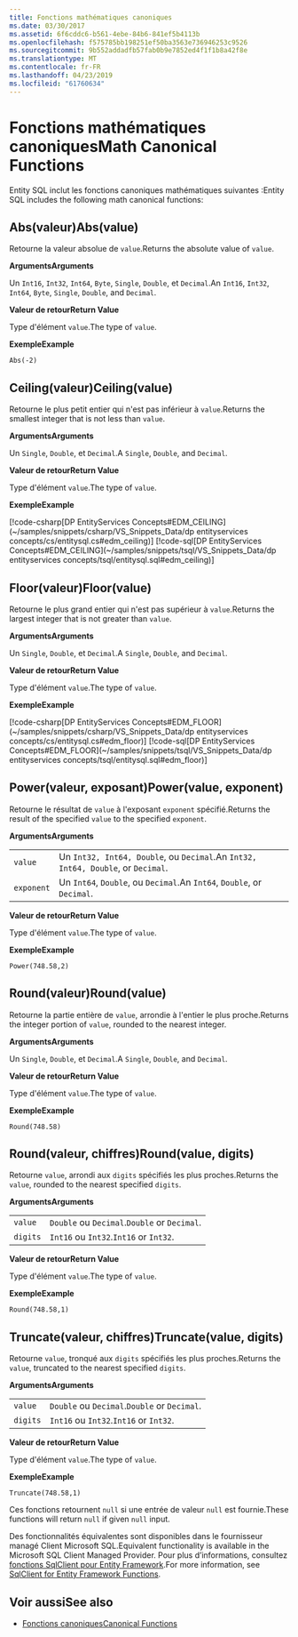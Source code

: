 ```yaml
---
title: Fonctions mathématiques canoniques
ms.date: 03/30/2017
ms.assetid: 6f6cddc6-b561-4ebe-84b6-841ef5b4113b
ms.openlocfilehash: f575785bb198251ef50ba3563e736946253c9526
ms.sourcegitcommit: 9b552addadfb57fab0b9e7852ed4f1f1b8a42f8e
ms.translationtype: MT
ms.contentlocale: fr-FR
ms.lasthandoff: 04/23/2019
ms.locfileid: "61760634"
---
```

# <a name="math-canonical-functions"></a><span data-ttu-id="169d5-102">Fonctions mathématiques canoniques</span><span class="sxs-lookup"><span data-stu-id="169d5-102">Math Canonical Functions</span></span>

<span data-ttu-id="169d5-103">Entity SQL inclut les fonctions canoniques mathématiques suivantes :</span><span class="sxs-lookup"><span data-stu-id="169d5-103">Entity SQL includes the following math canonical functions:</span></span>
  
## <a name="absvalue"></a><span data-ttu-id="169d5-104">Abs(valeur)</span><span class="sxs-lookup"><span data-stu-id="169d5-104">Abs(value)</span></span>

<span data-ttu-id="169d5-105">Retourne la valeur absolue de `value`.</span><span class="sxs-lookup"><span data-stu-id="169d5-105">Returns the absolute value of `value`.</span></span>

<span data-ttu-id="169d5-106">**Arguments**</span><span class="sxs-lookup"><span data-stu-id="169d5-106">**Arguments**</span></span>

<span data-ttu-id="169d5-107">Un `Int16`, `Int32`, `Int64`, `Byte`, `Single`, `Double`, et `Decimal`.</span><span class="sxs-lookup"><span data-stu-id="169d5-107">An `Int16`, `Int32`, `Int64`, `Byte`, `Single`, `Double`, and `Decimal`.</span></span>

<span data-ttu-id="169d5-108">**Valeur de retour**</span><span class="sxs-lookup"><span data-stu-id="169d5-108">**Return Value**</span></span>

<span data-ttu-id="169d5-109">Type d'élément `value`.</span><span class="sxs-lookup"><span data-stu-id="169d5-109">The type of `value`.</span></span>

<span data-ttu-id="169d5-110">**Exemple**</span><span class="sxs-lookup"><span data-stu-id="169d5-110">**Example**</span></span>

`Abs(-2)`

## <a name="ceilingvalue"></a><span data-ttu-id="169d5-111">Ceiling(valeur)</span><span class="sxs-lookup"><span data-stu-id="169d5-111">Ceiling(value)</span></span>

<span data-ttu-id="169d5-112">Retourne le plus petit entier qui n'est pas inférieur à `value`.</span><span class="sxs-lookup"><span data-stu-id="169d5-112">Returns the smallest integer that is not less than `value`.</span></span>

<span data-ttu-id="169d5-113">**Arguments**</span><span class="sxs-lookup"><span data-stu-id="169d5-113">**Arguments**</span></span>

<span data-ttu-id="169d5-114">Un `Single`, `Double`, et `Decimal`.</span><span class="sxs-lookup"><span data-stu-id="169d5-114">A `Single`, `Double`, and `Decimal`.</span></span>

<span data-ttu-id="169d5-115">**Valeur de retour**</span><span class="sxs-lookup"><span data-stu-id="169d5-115">**Return Value**</span></span>

<span data-ttu-id="169d5-116">Type d'élément `value`.</span><span class="sxs-lookup"><span data-stu-id="169d5-116">The type of `value`.</span></span>

<span data-ttu-id="169d5-117">**Exemple**</span><span class="sxs-lookup"><span data-stu-id="169d5-117">**Example**</span></span>

[!code-csharp[DP EntityServices Concepts#EDM_CEILING](~/samples/snippets/csharp/VS_Snippets_Data/dp entityservices concepts/cs/entitysql.cs#edm_ceiling)]
[!code-sql[DP EntityServices Concepts#EDM_CEILING](~/samples/snippets/tsql/VS_Snippets_Data/dp entityservices concepts/tsql/entitysql.sql#edm_ceiling)]

## <a name="floorvalue"></a><span data-ttu-id="169d5-118">Floor(valeur)</span><span class="sxs-lookup"><span data-stu-id="169d5-118">Floor(value)</span></span>

<span data-ttu-id="169d5-119">Retourne le plus grand entier qui n'est pas supérieur à `value`.</span><span class="sxs-lookup"><span data-stu-id="169d5-119">Returns the largest integer that is not greater than `value`.</span></span>

<span data-ttu-id="169d5-120">**Arguments**</span><span class="sxs-lookup"><span data-stu-id="169d5-120">**Arguments**</span></span>

<span data-ttu-id="169d5-121">Un `Single`, `Double`, et `Decimal`.</span><span class="sxs-lookup"><span data-stu-id="169d5-121">A `Single`, `Double`, and `Decimal`.</span></span>

<span data-ttu-id="169d5-122">**Valeur de retour**</span><span class="sxs-lookup"><span data-stu-id="169d5-122">**Return Value**</span></span>

<span data-ttu-id="169d5-123">Type d'élément `value`.</span><span class="sxs-lookup"><span data-stu-id="169d5-123">The type of `value`.</span></span>

<span data-ttu-id="169d5-124">**Exemple**</span><span class="sxs-lookup"><span data-stu-id="169d5-124">**Example**</span></span>

[!code-csharp[DP EntityServices Concepts#EDM_FLOOR](~/samples/snippets/csharp/VS_Snippets_Data/dp entityservices concepts/cs/entitysql.cs#edm_floor)]
[!code-sql[DP EntityServices Concepts#EDM_FLOOR](~/samples/snippets/tsql/VS_Snippets_Data/dp entityservices concepts/tsql/entitysql.sql#edm_floor)]

## <a name="powervalue-exponent"></a><span data-ttu-id="169d5-125">Power(valeur, exposant)</span><span class="sxs-lookup"><span data-stu-id="169d5-125">Power(value, exponent)</span></span>

<span data-ttu-id="169d5-126">Retourne le résultat de `value` à l'exposant `exponent` spécifié.</span><span class="sxs-lookup"><span data-stu-id="169d5-126">Returns the result of the specified `value` to the specified `exponent`.</span></span>

<span data-ttu-id="169d5-127">**Arguments**</span><span class="sxs-lookup"><span data-stu-id="169d5-127">**Arguments**</span></span>

|  |  |
|--|--|
|`value` | <span data-ttu-id="169d5-128">Un `Int32, Int64, Double`, ou `Decimal`.</span><span class="sxs-lookup"><span data-stu-id="169d5-128">An `Int32, Int64, Double`, or `Decimal`.</span></span> |
|`exponent` | <span data-ttu-id="169d5-129">Un `Int64`, `Double`, ou `Decimal`.</span><span class="sxs-lookup"><span data-stu-id="169d5-129">An `Int64`, `Double`, or `Decimal`.</span></span> |

<span data-ttu-id="169d5-130">**Valeur de retour**</span><span class="sxs-lookup"><span data-stu-id="169d5-130">**Return Value**</span></span>

<span data-ttu-id="169d5-131">Type d'élément `value`.</span><span class="sxs-lookup"><span data-stu-id="169d5-131">The type of `value`.</span></span>

<span data-ttu-id="169d5-132">**Exemple**</span><span class="sxs-lookup"><span data-stu-id="169d5-132">**Example**</span></span>

`Power(748.58,2)`

## <a name="roundvalue"></a><span data-ttu-id="169d5-133">Round(valeur)</span><span class="sxs-lookup"><span data-stu-id="169d5-133">Round(value)</span></span>

<span data-ttu-id="169d5-134">Retourne la partie entière de `value`, arrondie à l'entier le plus proche.</span><span class="sxs-lookup"><span data-stu-id="169d5-134">Returns the integer portion of `value`, rounded to the nearest integer.</span></span>

<span data-ttu-id="169d5-135">**Arguments**</span><span class="sxs-lookup"><span data-stu-id="169d5-135">**Arguments**</span></span>

<span data-ttu-id="169d5-136">Un `Single`, `Double`, et `Decimal`.</span><span class="sxs-lookup"><span data-stu-id="169d5-136">A `Single`, `Double`, and `Decimal`.</span></span>

<span data-ttu-id="169d5-137">**Valeur de retour**</span><span class="sxs-lookup"><span data-stu-id="169d5-137">**Return Value**</span></span>

<span data-ttu-id="169d5-138">Type d'élément `value`.</span><span class="sxs-lookup"><span data-stu-id="169d5-138">The type of `value`.</span></span>

<span data-ttu-id="169d5-139">**Exemple**</span><span class="sxs-lookup"><span data-stu-id="169d5-139">**Example**</span></span>

`Round(748.58)`

## <a name="roundvalue-digits"></a><span data-ttu-id="169d5-140">Round(valeur, chiffres)</span><span class="sxs-lookup"><span data-stu-id="169d5-140">Round(value, digits)</span></span>

<span data-ttu-id="169d5-141">Retourne `value`, arrondi aux `digits` spécifiés les plus proches.</span><span class="sxs-lookup"><span data-stu-id="169d5-141">Returns the `value`, rounded to the nearest specified `digits`.</span></span>

<span data-ttu-id="169d5-142">**Arguments**</span><span class="sxs-lookup"><span data-stu-id="169d5-142">**Arguments**</span></span>

|  |  |
|--|--|
|`value`|<span data-ttu-id="169d5-143">`Double` ou `Decimal`.</span><span class="sxs-lookup"><span data-stu-id="169d5-143">`Double` or `Decimal`.</span></span>|
|`digits`|<span data-ttu-id="169d5-144">`Int16` ou `Int32`.</span><span class="sxs-lookup"><span data-stu-id="169d5-144">`Int16` or `Int32`.</span></span>|

<span data-ttu-id="169d5-145">**Valeur de retour**</span><span class="sxs-lookup"><span data-stu-id="169d5-145">**Return Value**</span></span>

<span data-ttu-id="169d5-146">Type d'élément `value`.</span><span class="sxs-lookup"><span data-stu-id="169d5-146">The type of `value`.</span></span>

<span data-ttu-id="169d5-147">**Exemple**</span><span class="sxs-lookup"><span data-stu-id="169d5-147">**Example**</span></span>

`Round(748.58,1)`

## <a name="truncatevalue-digits"></a><span data-ttu-id="169d5-148">Truncate(valeur, chiffres)</span><span class="sxs-lookup"><span data-stu-id="169d5-148">Truncate(value, digits)</span></span>

<span data-ttu-id="169d5-149">Retourne `value`, tronqué aux `digits` spécifiés les plus proches.</span><span class="sxs-lookup"><span data-stu-id="169d5-149">Returns the `value`, truncated to the nearest specified `digits`.</span></span>

<span data-ttu-id="169d5-150">**Arguments**</span><span class="sxs-lookup"><span data-stu-id="169d5-150">**Arguments**</span></span>

|  |  |
|--|--|
|`value`|<span data-ttu-id="169d5-151">`Double` ou `Decimal`.</span><span class="sxs-lookup"><span data-stu-id="169d5-151">`Double` or `Decimal`.</span></span>|
|`digits`|<span data-ttu-id="169d5-152">`Int16` ou `Int32`.</span><span class="sxs-lookup"><span data-stu-id="169d5-152">`Int16` or `Int32`.</span></span>|

<span data-ttu-id="169d5-153">**Valeur de retour**</span><span class="sxs-lookup"><span data-stu-id="169d5-153">**Return Value**</span></span>

<span data-ttu-id="169d5-154">Type d'élément `value`.</span><span class="sxs-lookup"><span data-stu-id="169d5-154">The type of `value`.</span></span>

<span data-ttu-id="169d5-155">**Exemple**</span><span class="sxs-lookup"><span data-stu-id="169d5-155">**Example**</span></span>

`Truncate(748.58,1)`  
  
 <span data-ttu-id="169d5-156">Ces fonctions retournent `null` si une entrée de valeur `null` est fournie.</span><span class="sxs-lookup"><span data-stu-id="169d5-156">These functions will return `null` if given `null` input.</span></span>  
  
 <span data-ttu-id="169d5-157">Des fonctionnalités équivalentes sont disponibles dans le fournisseur managé Client Microsoft SQL.</span><span class="sxs-lookup"><span data-stu-id="169d5-157">Equivalent functionality is available in the Microsoft SQL Client Managed Provider.</span></span> <span data-ttu-id="169d5-158">Pour plus d’informations, consultez [fonctions SqlClient pour Entity Framework](../../../../../../docs/framework/data/adonet/ef/sqlclient-for-ef-functions.md).</span><span class="sxs-lookup"><span data-stu-id="169d5-158">For more information, see [SqlClient for Entity Framework Functions](../../../../../../docs/framework/data/adonet/ef/sqlclient-for-ef-functions.md).</span></span>  
  
## <a name="see-also"></a><span data-ttu-id="169d5-159">Voir aussi</span><span class="sxs-lookup"><span data-stu-id="169d5-159">See also</span></span>

- [<span data-ttu-id="169d5-160">Fonctions canoniques</span><span class="sxs-lookup"><span data-stu-id="169d5-160">Canonical Functions</span></span>](../../../../../../docs/framework/data/adonet/ef/language-reference/canonical-functions.md)
